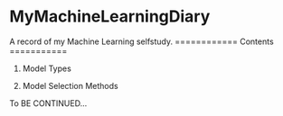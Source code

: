 # MyMachineLearningDiary
A record of my Machine Learning selfstudy.
============ Contents ===========
1. Model Types

2. Model Selection Methods



To BE CONTINUED...
